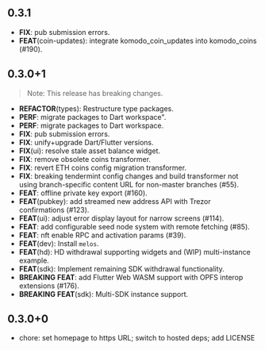## 0.3.1

 - **FIX**: pub submission errors.
 - **FEAT**(coin-updates): integrate komodo_coin_updates into komodo_coins (#190).

## 0.3.0+1

> Note: This release has breaking changes.

 - **REFACTOR**(types): Restructure type packages.
 - **PERF**: migrate packages to Dart workspace".
 - **PERF**: migrate packages to Dart workspace.
 - **FIX**: pub submission errors.
 - **FIX**: unify+upgrade Dart/Flutter versions.
 - **FIX**(ui): resolve stale asset balance widget.
 - **FIX**: remove obsolete coins transformer.
 - **FIX**: revert ETH coins config migration transformer.
 - **FIX**: breaking tendermint config changes and build transformer not using branch-specific content URL for non-master branches (#55).
 - **FEAT**: offline private key export (#160).
 - **FEAT**(pubkey): add streamed new address API with Trezor confirmations (#123).
 - **FEAT**(ui): adjust error display layout for narrow screens (#114).
 - **FEAT**: add configurable seed node system with remote fetching (#85).
 - **FEAT**: nft enable RPC and activation params (#39).
 - **FEAT**(dev): Install `melos`.
 - **FEAT**(hd): HD withdrawal supporting widgets and (WIP) multi-instance example.
 - **FEAT**(sdk): Implement remaining SDK withdrawal functionality.
 - **BREAKING** **FEAT**: add Flutter Web WASM support with OPFS interop extensions (#176).
 - **BREAKING** **FEAT**(sdk): Multi-SDK instance support.

## 0.3.0+0

- chore: set homepage to https URL; switch to hosted deps; add LICENSE
